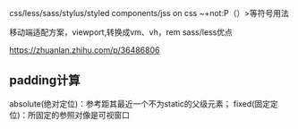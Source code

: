 css/less/sass/stylus/styled components/jss on css
~+not:P（）>等符号用法

移动端适配方案，viewport,转换成vm、vh，rem
sass/less优点

<https://zhuanlan.zhihu.com/p/36486806>

## padding计算

absolute(绝对定位)：参考距其最近一个不为static的父级元素；
fixed(固定定位)：所固定的参照对像是可视窗口
